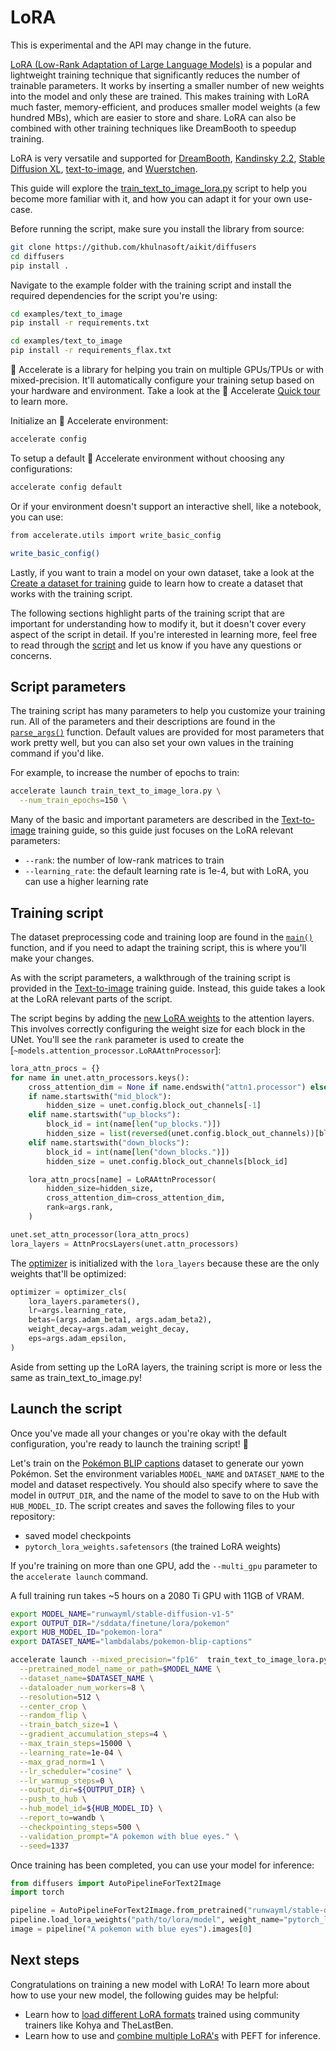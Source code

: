 <!--Copyright 2023 The HuggingFace Team. All rights reserved.

Licensed under the Apache License, Version 2.0 (the "License"); you may not use this file except in compliance with
the License. You may obtain a copy of the License at

http://www.apache.org/licenses/LICENSE-2.0

Unless required by applicable law or agreed to in writing, software distributed under the License is distributed on
an "AS IS" BASIS, WITHOUT WARRANTIES OR CONDITIONS OF ANY KIND, either express or implied. See the License for the
specific language governing permissions and limitations under the License.
-->

# LoRA

<Tip warning={true}>

This is experimental and the API may change in the future.

</Tip>

[LoRA (Low-Rank Adaptation of Large Language Models)](https://hf.co/papers/2106.09685) is a popular and lightweight training technique that significantly reduces the number of trainable parameters. It works by inserting a smaller number of new weights into the model and only these are trained. This makes training with LoRA much faster, memory-efficient, and produces smaller model weights (a few hundred MBs), which are easier to store and share. LoRA can also be combined with other training techniques like DreamBooth to speedup training.

<Tip>

LoRA is very versatile and supported for [DreamBooth](https://github.com/khulnasoft/aikit/diffusers/blob/main/examples/dreambooth/train_dreambooth_lora.py), [Kandinsky 2.2](https://github.com/khulnasoft/aikit/diffusers/blob/main/examples/kandinsky2_2/text_to_image/train_text_to_image_lora_decoder.py), [Stable Diffusion XL](https://github.com/khulnasoft/aikit/diffusers/blob/main/examples/text_to_image/train_text_to_image_lora_sdxl.py), [text-to-image](https://github.com/khulnasoft/aikit/diffusers/blob/main/examples/text_to_image/train_text_to_image_lora.py), and [Wuerstchen](https://github.com/khulnasoft/aikit/diffusers/blob/main/examples/wuerstchen/text_to_image/train_text_to_image_lora_prior.py).

</Tip>

This guide will explore the [train_text_to_image_lora.py](https://github.com/khulnasoft/aikit/diffusers/blob/main/examples/text_to_image/train_text_to_image_lora.py) script to help you become more familiar with it, and how you can adapt it for your own use-case.

Before running the script, make sure you install the library from source:

```bash
git clone https://github.com/khulnasoft/aikit/diffusers
cd diffusers
pip install .
```

Navigate to the example folder with the training script and install the required dependencies for the script you're using:

<hfoptions id="installation">
<hfoption id="PyTorch">

```bash
cd examples/text_to_image
pip install -r requirements.txt
```

</hfoption>
<hfoption id="Flax">

```bash
cd examples/text_to_image
pip install -r requirements_flax.txt
```

</hfoption>
</hfoptions>

<Tip>

🤗 Accelerate is a library for helping you train on multiple GPUs/TPUs or with mixed-precision. It'll automatically configure your training setup based on your hardware and environment. Take a look at the 🤗 Accelerate [Quick tour](https://huggingface.co/docs/accelerate/quicktour) to learn more.

</Tip>

Initialize an 🤗 Accelerate environment:

```bash
accelerate config
```

To setup a default 🤗 Accelerate environment without choosing any configurations:

```bash
accelerate config default
```

Or if your environment doesn't support an interactive shell, like a notebook, you can use:

```bash
from accelerate.utils import write_basic_config

write_basic_config()
```

Lastly, if you want to train a model on your own dataset, take a look at the [Create a dataset for training](create_dataset) guide to learn how to create a dataset that works with the training script.

<Tip>

The following sections highlight parts of the training script that are important for understanding how to modify it, but it doesn't cover every aspect of the script in detail. If you're interested in learning more, feel free to read through the [script](https://github.com/khulnasoft/aikit/diffusers/blob/main/examples/text_to_image/text_to_image_lora.py) and let us know if you have any questions or concerns.

</Tip>

## Script parameters

The training script has many parameters to help you customize your training run. All of the parameters and their descriptions are found in the [`parse_args()`](https://github.com/khulnasoft/aikit/diffusers/blob/dd9a5caf61f04d11c0fa9f3947b69ab0010c9a0f/examples/text_to_image/train_text_to_image_lora.py#L85) function. Default values are provided for most parameters that work pretty well, but you can also set your own values in the training command if you'd like.

For example, to increase the number of epochs to train:

```bash
accelerate launch train_text_to_image_lora.py \
  --num_train_epochs=150 \
```

Many of the basic and important parameters are described in the [Text-to-image](text2image#script-parameters) training guide, so this guide just focuses on the LoRA relevant parameters:

- `--rank`: the number of low-rank matrices to train
- `--learning_rate`: the default learning rate is 1e-4, but with LoRA, you can use a higher learning rate

## Training script

The dataset preprocessing code and training loop are found in the [`main()`](https://github.com/khulnasoft/aikit/diffusers/blob/dd9a5caf61f04d11c0fa9f3947b69ab0010c9a0f/examples/text_to_image/train_text_to_image_lora.py#L371) function, and if you need to adapt the training script, this is where you'll make your changes.

As with the script parameters, a walkthrough of the training script is provided in the [Text-to-image](text2image#training-script) training guide. Instead, this guide takes a look at the LoRA relevant parts of the script.

The script begins by adding the [new LoRA weights](https://github.com/khulnasoft/aikit/diffusers/blob/dd9a5caf61f04d11c0fa9f3947b69ab0010c9a0f/examples/text_to_image/train_text_to_image_lora.py#L447) to the attention layers. This involves correctly configuring the weight size for each block in the UNet. You'll see the `rank` parameter is used to create the [`~models.attention_processor.LoRAAttnProcessor`]:

```py
lora_attn_procs = {}
for name in unet.attn_processors.keys():
    cross_attention_dim = None if name.endswith("attn1.processor") else unet.config.cross_attention_dim
    if name.startswith("mid_block"):
        hidden_size = unet.config.block_out_channels[-1]
    elif name.startswith("up_blocks"):
        block_id = int(name[len("up_blocks.")])
        hidden_size = list(reversed(unet.config.block_out_channels))[block_id]
    elif name.startswith("down_blocks"):
        block_id = int(name[len("down_blocks.")])
        hidden_size = unet.config.block_out_channels[block_id]

    lora_attn_procs[name] = LoRAAttnProcessor(
        hidden_size=hidden_size,
        cross_attention_dim=cross_attention_dim,
        rank=args.rank,
    )

unet.set_attn_processor(lora_attn_procs)
lora_layers = AttnProcsLayers(unet.attn_processors)
```

The [optimizer](https://github.com/khulnasoft/aikit/diffusers/blob/dd9a5caf61f04d11c0fa9f3947b69ab0010c9a0f/examples/text_to_image/train_text_to_image_lora.py#L519) is initialized with the `lora_layers` because these are the only weights that'll be optimized:

```py
optimizer = optimizer_cls(
    lora_layers.parameters(),
    lr=args.learning_rate,
    betas=(args.adam_beta1, args.adam_beta2),
    weight_decay=args.adam_weight_decay,
    eps=args.adam_epsilon,
)
```

Aside from setting up the LoRA layers, the training script is more or less the same as train_text_to_image.py!

## Launch the script

Once you've made all your changes or you're okay with the default configuration, you're ready to launch the training script! 🚀

Let's train on the [Pokémon BLIP captions](https://huggingface.co/datasets/lambdalabs/pokemon-blip-captions) dataset to generate our yown Pokémon. Set the environment variables `MODEL_NAME` and `DATASET_NAME` to the model and dataset respectively. You should also specify where to save the model in `OUTPUT_DIR`, and the name of the model to save to on the Hub with `HUB_MODEL_ID`. The script creates and saves the following files to your repository:

- saved model checkpoints
- `pytorch_lora_weights.safetensors` (the trained LoRA weights)

If you're training on more than one GPU, add the `--multi_gpu` parameter to the `accelerate launch` command.

<Tip warning={true}>

A full training run takes ~5 hours on a 2080 Ti GPU with 11GB of VRAM.

</Tip>

```bash
export MODEL_NAME="runwayml/stable-diffusion-v1-5"
export OUTPUT_DIR="/sddata/finetune/lora/pokemon"
export HUB_MODEL_ID="pokemon-lora"
export DATASET_NAME="lambdalabs/pokemon-blip-captions"

accelerate launch --mixed_precision="fp16"  train_text_to_image_lora.py \
  --pretrained_model_name_or_path=$MODEL_NAME \
  --dataset_name=$DATASET_NAME \
  --dataloader_num_workers=8 \
  --resolution=512 \
  --center_crop \
  --random_flip \
  --train_batch_size=1 \
  --gradient_accumulation_steps=4 \
  --max_train_steps=15000 \
  --learning_rate=1e-04 \
  --max_grad_norm=1 \
  --lr_scheduler="cosine" \
  --lr_warmup_steps=0 \
  --output_dir=${OUTPUT_DIR} \
  --push_to_hub \
  --hub_model_id=${HUB_MODEL_ID} \
  --report_to=wandb \
  --checkpointing_steps=500 \
  --validation_prompt="A pokemon with blue eyes." \
  --seed=1337
```

Once training has been completed, you can use your model for inference:

```py
from diffusers import AutoPipelineForText2Image
import torch

pipeline = AutoPipelineForText2Image.from_pretrained("runwayml/stable-diffusion-v1-5", torch_dtype=torch.float16).to("cuda")
pipeline.load_lora_weights("path/to/lora/model", weight_name="pytorch_lora_weights.safetensors")
image = pipeline("A pokemon with blue eyes").images[0]
```

## Next steps

Congratulations on training a new model with LoRA! To learn more about how to use your new model, the following guides may be helpful:

- Learn how to [load different LoRA formats](../using-diffusers/loading_adapters#LoRA) trained using community trainers like Kohya and TheLastBen.
- Learn how to use and [combine multiple LoRA's](../tutorials/using_peft_for_inference) with PEFT for inference.
